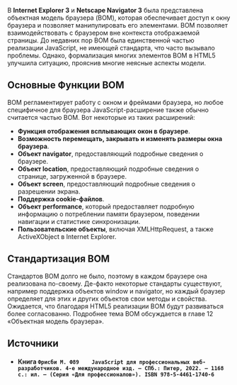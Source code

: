 В **Internet Explorer 3** и **Netscape Navigator 3** была представлена объектная модель браузера (BOM), которая обеспечивает доступ к окну браузера и позволяет манипулировать его элементами. BOM позволяет взаимодействовать с браузером вне контекста отображаемой страницы. До недавних пор BOM была единственной частью реализации JavaScript, не имеющей стандарта, что часто вызывало проблемы. Однако, формализация многих элементов BOM в HTML5 улучшила ситуацию, прояснив многие неясные аспекты модели.

## Основные Функции BOM

BOM регламентирует работу с окном и фреймами браузера, но любое специфичное для браузера JavaScript-расширение также обычно считается частью BOM. Вот некоторые из таких расширений:

- **Функция отображения всплывающих окон в браузере**.
- **Возможность перемещать, закрывать и изменять размеры окна браузера**.
- **Объект navigator**, предоставляющий подробные сведения о браузере.
- **Объект location**, предоставляющий подробные сведения о странице, загруженной в браузере.
- **Объект screen**, предоставляющий подробные сведения о разрешении экрана.
- **Поддержка cookie-файлов**.
- **Объект performance**, который предоставляет подробную информацию о потреблении памяти браузером, поведении навигации и статистике синхронизации.
- **Пользовательские объекты**, включая XMLHttpRequest, а также ActiveXObject в Internet Explorer.

## Стандартизация BOM

Стандартов BOM долго не было, поэтому в каждом браузере она реализована по-своему. Де-факто некоторые стандарты существуют, например поддержка объектов window и navigator, но каждый браузер определяет для этих и других объектов свои методы и свойства. Ожидается, что благодаря HTML5 реализации BOM будут развиваться более согласованно. Подробнее тема BOM обсуждается в главе 12 «Объектная модель браузера».

## Источники
- #### Книга  `Фрисби М. Ф89	JavaScript для профессиональных веб-разработчиков. 4-е международное изд. — СПб.: Питер, 2022. — 1168 с.: ил. — (Серия «Для профессионалов»). ISBN 978-5-4461-1740-6`
